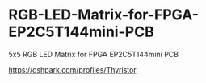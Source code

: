 # RGB-LED-Matrix-for-FPGA-EP2C5T144mini-PCB
5x5 RGB LED Matrix for FPGA EP2C5T144mini PCB

https://oshpark.com/profiles/Thyristor
